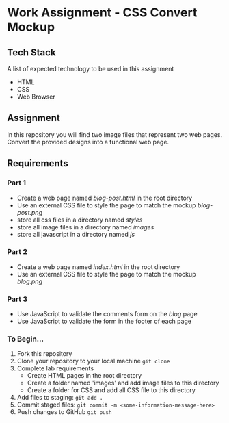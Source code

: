 # Work Assignment - CSS Convert Mockup

## Tech Stack
A list of expected technology to be used in this assignment

* HTML
* CSS
* Web Browser

## Assignment
In this repository you will find two image files that represent two web pages. Convert the provided designs into a functional web page.

## Requirements

### Part 1

* Create a web page named *blog-post.html* in the root directory
* Use an external CSS file to style the page to match the mockup *blog-post.png*
* store all css files in a directory named *styles*
* store all image files in a directory named *images*
* store all javascript in a directory named *js*

### Part 2

* Create a web page named *index.html* in the root directory
* Use an external CSS file to style the page to match the mockup *blog.png*

### Part 3

* Use JavaScript to validate the comments form on the *blog* page
* Use JavaScript to validate the form in the footer of each page

### To Begin...

1. Fork this repository
2. Clone your repository to your local machine `git clone`
3. Complete lab requirements
	* Create HTML pages in the root directory
	* Create a folder named 'images' and add image files to this directory
	* Create a folder for CSS and add all CSS file to this directory
4. Add files to staging: `git add .`
5. Commit staged files: `git commit -m <some-information-message-here>`
6. Push changes to GitHub `git push`

